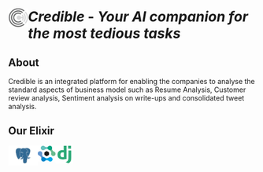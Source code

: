 # <img align="left" alt="LOGO" width="40px" src="https://github.com/sanjay-thiyagarajan/credible/blob/master/images/logo-removebg-preview.png" /><em>Credible</em> - <em>Your AI companion for the most tedious tasks</em>
## About
<p> Credible is an integrated platform for enabling the companies to analyse the standard aspects of business model such as Resume Analysis, Customer review analysis, Sentiment analysis on write-ups and consolidated tweet analysis.</p>


## Our Elixir
<img align="left" alt="PostGreSQL" width="60px" src="https://github.com/sanjay-thiyagarajan/credible/blob/master/images/postgresql-sentimen.png" />
<img align="left" alt="Expert-Ai" width="36px" src="https://github.com/sanjay-thiyagarajan/credible/blob/master/images/expert.ai-sentiment.png" />
<img align="left" alt="Django" width="36px" src="https://github.com/sanjay-thiyagarajan/credible/blob/master/images/dj_sentiment.png" />




